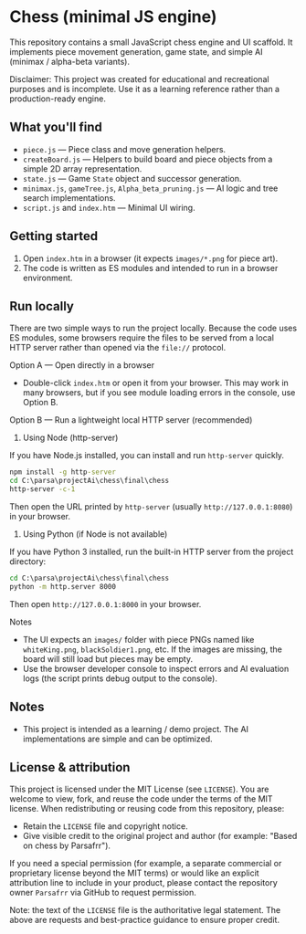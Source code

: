 # Chess (minimal JS engine)

This repository contains a small JavaScript chess engine and UI scaffold. It implements piece movement generation, game state, and simple AI (minimax / alpha-beta variants).

Disclaimer: This project was created for educational and recreational purposes and is incomplete. Use it as a learning reference rather than a production-ready engine.

## What you'll find

- `piece.js` — Piece class and move generation helpers.
- `createBoard.js` — Helpers to build board and piece objects from a simple 2D array representation.
- `state.js` — Game `State` object and successor generation.
- `minimax.js`, `gameTree.js`, `Alpha_beta_pruning.js` — AI logic and tree search implementations.
- `script.js` and `index.htm` — Minimal UI wiring.

## Getting started

1. Open `index.htm` in a browser (it expects `images/*.png` for piece art).
2. The code is written as ES modules and intended to run in a browser environment.

## Run locally

There are two simple ways to run the project locally. Because the code uses ES modules, some browsers require the files to be served from a local HTTP server rather than opened via the `file://` protocol.

Option A — Open directly in a browser

- Double-click `index.htm` or open it from your browser. This may work in many browsers, but if you see module loading errors in the console, use Option B.

Option B — Run a lightweight local HTTP server (recommended)

1) Using Node (http-server)

If you have Node.js installed, you can install and run `http-server` quickly.

```cmd
npm install -g http-server
cd C:\parsa\projectAi\chess\final\chess
http-server -c-1
```

Then open the URL printed by `http-server` (usually `http://127.0.0.1:8080`) in your browser.

1) Using Python (if Node is not available)

If you have Python 3 installed, run the built-in HTTP server from the project directory:

```cmd
cd C:\parsa\projectAi\chess\final\chess
python -m http.server 8000
```

Then open `http://127.0.0.1:8000` in your browser.

Notes

- The UI expects an `images/` folder with piece PNGs named like `whiteKing.png`, `blackSoldier1.png`, etc. If the images are missing, the board will still load but pieces may be empty.
- Use the browser developer console to inspect errors and AI evaluation logs (the script prints debug output to the console).

## Notes

- This project is intended as a learning / demo project. The AI implementations are simple and can be optimized.

## License & attribution

This project is licensed under the MIT License (see `LICENSE`). You are welcome to view, fork, and reuse the code under the terms of the MIT license. When redistributing or reusing code from this repository, please:

- Retain the `LICENSE` file and copyright notice.
- Give visible credit to the original project and author (for example: "Based on chess by Parsafrr").

If you need a special permission (for example, a separate commercial or proprietary license beyond the MIT terms) or would like an explicit attribution line to include in your product, please contact the repository owner `Parsafrr` via GitHub to request permission.

Note: the text of the `LICENSE` file is the authoritative legal statement. The above are requests and best-practice guidance to ensure proper credit.
